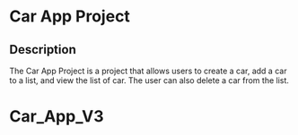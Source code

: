 # Car App Project

## Description
The Car App Project is a project that allows users to create a car, add a car to a list, and view the list of car. The user can also delete a car from the list.
# Car_App_V3
